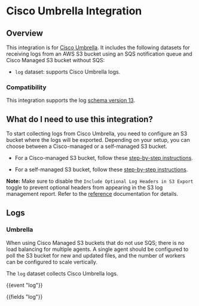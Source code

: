 # Cisco Umbrella Integration

## Overview

This integration is for [Cisco Umbrella](https://docs.umbrella.com/). It includes the following datasets for receiving logs from an AWS S3 bucket using an SQS notification queue and Cisco Managed S3 bucket without SQS:

- `log` dataset: supports Cisco Umbrella logs.

### Compatibility

This integration supports the log [schema version 13](https://docs.umbrella.com/umbrella-user-guide/docs/log-format-and-versioning#log-schema-versions).

## What do I need to use this integration?

To start collecting logs from Cisco Umbrella, you need to configure an S3 bucket where the logs will be exported. Depending on your setup, you can choose between a Cisco-managed or a self-managed S3 bucket.

- For a Cisco-managed S3 bucket, follow these [step-by-step instructions](https://docs.umbrella.com/deployment-umbrella/docs/cisco-managed-s3-bucket).

- For a self-managed S3 bucket, follow these [step-by-step instructions](https://docs.umbrella.com/deployment-umbrella/docs/setting-up-an-amazon-s3-bucket).

**Note:** Make sure to disable the `Include Optional Log Headers in S3 Export` toggle to prevent optional headers from appearing in the S3 log management report. Refer to the [reference](https://docs.umbrella.com/deployment-umbrella/docs/log-formats-and-versioning#view-your-headers) documentation for details.

## Logs

### Umbrella

When using Cisco Managed S3 buckets that do not use SQS; there is no load balancing for multiple agents. A single agent should be configured to poll the S3 bucket for new and updated files, and the number of workers can be configured to scale vertically.

The `log` dataset collects Cisco Umbrella logs.

{{event "log"}}

{{fields "log"}}